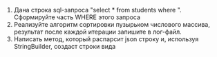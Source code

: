 1. Дана строка sql-запроса "select * from students where ". Сформируйте часть WHERE этого запроса
2. Реализуйте алгоритм сортировки пузырьком числового массива, результат после каждой итерации запишите в лог-файл.
3. Написать метод, который распарсит json cтроку и, используя StringBuilder, создаст строки вида
